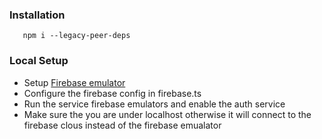 ### Installation
```
   npm i --legacy-peer-deps
```

### Local Setup
* Setup [Firebase emulator](https://firebase.google.com/docs/emulator-suite/install_and_configure)
* Configure the firebase config in firebase.ts
* Run the service firebase emulators and enable the auth service
* Make sure the you are under localhost otherwise it will connect to the firebase clous instead of the firebase emualator